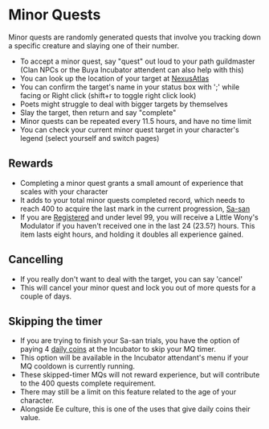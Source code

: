 # Minor Quests

Minor quests are randomly generated quests that involve you tracking down a specific creature and slaying one of their number.

- To accept a minor quest, say "quest" out loud to your path guildmaster (Clan NPCs or the Buya Incubator attendent can also help with this)
- You can look up the location of your target at [NexusAtlas](https://nexusatlas.com/quests/minorquestlocations.php)
- You can confirm the target's name in your status box with ';' while facing or Right click (shift+r to toggle right click look)
- Poets might struggle to deal with bigger targets by themselves
- Slay the target, then return and say "complete"
- Minor quests can be repeated every 11.5 hours, and have no time limit
- You can check your current minor quest target in your character's legend (select yourself and switch pages)

## Rewards

- Completing a minor quest grants a small amount of experience that scales with your character
- It adds to your total minor quests completed record, which needs to reach 400 to acquire the last mark in the current progression, [Sa-san](character/marks.md)
- If you are [Registered](basics/registration.md) and under level 99, you will receive a Little Wony's Modulator if you haven't received one in the last 24 (23.5?) hours. This item lasts eight hours, and holding it doubles all experience gained.

## Cancelling

- If you really don't want to deal with the target, you can say 'cancel'
- This will cancel your minor quest and lock you out of more quests for a couple of days.

## Skipping the timer

- If you are trying to finish your Sa-san trials, you have the option of paying 4 [daily coins](economy/daily-coins.md) at the Incubator to skip your MQ timer.
- This option will be available in the Incubator attendant's menu if your MQ cooldown is currently running.
- These skipped-timer MQs will not reward experience, but will contribute to the 400 quests complete requirement.
- There may still be a limit on this feature related to the age of your character.
- Alongside Ee culture, this is one of the uses that give daily coins their value.
